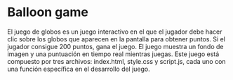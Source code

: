 # Balloon game

El juego de globos es un juego interactivo en el que el jugador debe hacer clic sobre los globos que aparecen en la pantalla para obtener puntos. Si el jugador consigue 200 puntos, gana el juego. El juego muestra un fondo de imagen y una puntuación en tiempo real mientras juegas.
Este juego está compuesto por tres archivos: index.html, style.css y script.js, cada uno con una función específica en el desarrollo del juego.
